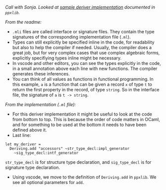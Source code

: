 _Call with Sonja._
_Looked at [sample deriver implementation](https://github.com/ocaml-ppx/ppxlib/tree/main/examples/simple-deriver) documented in `ppxlib`._

_From the readme:_
- `.mli` files are called interface or signature files. They contain the type signatures of the corresponding implementation file (`.ml`).
- Types can still explicitly be specified inline in the code, for readability but also to help the compiler if needed. Usually, the compiler does a great job, but for very complex cases that use complex algebraic forms, explicitly specifiying types inline might be necessary. 
- In vscode and other editors, you can see the types explicitly in the code, in a small annotation above each line with new functions. The compiler generates these inferences.
- You can think of all values as functions in functional programming. In this example, `a` is a function that can be given a record `x` of type `t` to return the first property in the record, of type `string`. So in the interface file, the signature of `a` is `t -> string`.

_From the implementation (`.ml` file):_
- For this deriver implementation it might be useful to look at the code from bottom to top. This is because the order of code matters in OCaml, and for something to be used at the bottom it needs to have been defined above it.
- Last line:
```
let my_deriver =
  Deriving.add "accessors" ~str_type_decl:impl_generator
    ~sig_type_decl:intf_generator
```
`str_type_decl` is for structure type declaration, and `sig_type_decl` is for signature type declaration. 

- Using vscode, we move to the definition of `Deriving.add` in `ppxlib`. We see all optional parameters for `add`.
